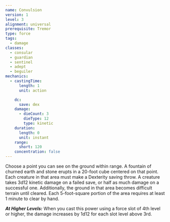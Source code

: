 ```yaml
---
name: Convulsion
version: 1
level: 3
alignment: universal
prerequisite: Tremor
type: force
tags:
  - damage
classes:
  - consular
  - guardian
  - sentinel
  - adept
  - beguiler
mechanics:
  - castingTime:
      length: 1
      unit: action

    dc:
      save: dex
    damage:
      - dieCount: 3
        dieType: 12
        type: kinetic
    duration:
      length: 0
      unit: instant
    range:
      short: 120
    concentration: false
---
```

Choose a point you can see on the ground within range. A fountain of churned earth and stone erupts in a 20-foot cube centered on that point. Each creature in that area must make a Dexterity saving throw. A creature takes 3d12 kinetic damage on a failed save, or half as much damage on a successful one. Additionally, the ground in that area becomes difficult terrain until cleared. Each 5-foot-square portion of the area requires at least 1 minute to clear by hand.

***__At Higher Levels__:*** When you cast this power using a force slot of 4th level or higher, the damage increases by 1d12 for each slot level above 3rd.
    